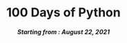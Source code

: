 <h1 align="center"> 
100 Days of Python
</h1>
<h5 align="center">
Starting from : August 22, 2021
</h5>

